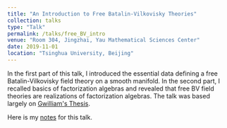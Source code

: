 ```yaml
---
title: "An Introduction to Free Batalin-Vilkovisky Theories"
collection: talks
type: "Talk"
permalink: /talks/free_BV_intro
venue: "Room 304, Jingzhai, Yau Mathematical Sciences Center"
date: 2019-11-01
location: "Tsinghua University, Beijing"
---
```


In the first part of this talk, I introduced the essential data defining a free Batalin-Vilkovisky field theory on a smooth manifold. In the second part, I recalled basics of factorization algebras and revealed that free BV field theories are realizations of factorization algebras. The talk was based largely on [Gwilliam's Thesis](https://ncatlab.org/nlab/files/GwilliamThesis.pdf).


Here is my [notes](https://triangdrie.github.io/files/free_BV_intro.pdf) for this talk. 

